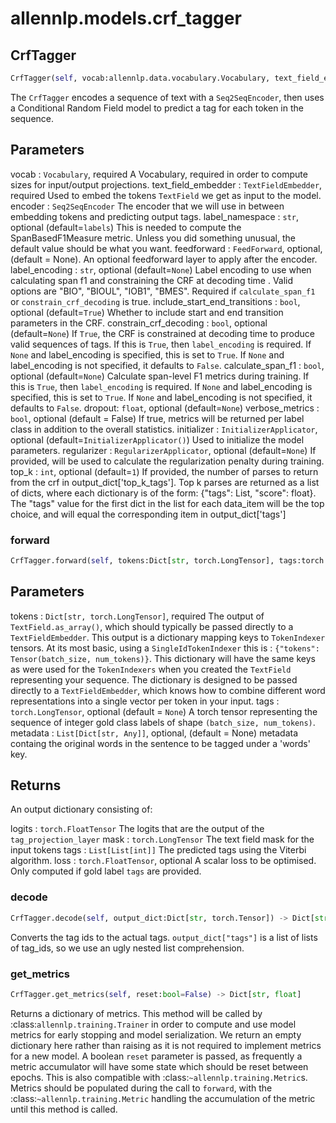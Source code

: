 # allennlp.models.crf_tagger

## CrfTagger
```python
CrfTagger(self, vocab:allennlp.data.vocabulary.Vocabulary, text_field_embedder:allennlp.modules.text_field_embedders.text_field_embedder.TextFieldEmbedder, encoder:allennlp.modules.seq2seq_encoders.seq2seq_encoder.Seq2SeqEncoder, label_namespace:str='labels', feedforward:Union[allennlp.modules.feedforward.FeedForward, NoneType]=None, label_encoding:Union[str, NoneType]=None, include_start_end_transitions:bool=True, constrain_crf_decoding:bool=None, calculate_span_f1:bool=None, dropout:Union[float, NoneType]=None, verbose_metrics:bool=False, initializer:allennlp.nn.initializers.InitializerApplicator=<allennlp.nn.initializers.InitializerApplicator object at 0x139c18978>, regularizer:Union[allennlp.nn.regularizers.regularizer_applicator.RegularizerApplicator, NoneType]=None, top_k:int=1) -> None
```

The ``CrfTagger`` encodes a sequence of text with a ``Seq2SeqEncoder``,
then uses a Conditional Random Field model to predict a tag for each token in the sequence.

Parameters
----------
vocab : ``Vocabulary``, required
    A Vocabulary, required in order to compute sizes for input/output projections.
text_field_embedder : ``TextFieldEmbedder``, required
    Used to embed the tokens ``TextField`` we get as input to the model.
encoder : ``Seq2SeqEncoder``
    The encoder that we will use in between embedding tokens and predicting output tags.
label_namespace : ``str``, optional (default=``labels``)
    This is needed to compute the SpanBasedF1Measure metric.
    Unless you did something unusual, the default value should be what you want.
feedforward : ``FeedForward``, optional, (default = None).
    An optional feedforward layer to apply after the encoder.
label_encoding : ``str``, optional (default=``None``)
    Label encoding to use when calculating span f1 and constraining
    the CRF at decoding time . Valid options are "BIO", "BIOUL", "IOB1", "BMES".
    Required if ``calculate_span_f1`` or ``constrain_crf_decoding`` is true.
include_start_end_transitions : ``bool``, optional (default=``True``)
    Whether to include start and end transition parameters in the CRF.
constrain_crf_decoding : ``bool``, optional (default=``None``)
    If ``True``, the CRF is constrained at decoding time to
    produce valid sequences of tags. If this is ``True``, then
    ``label_encoding`` is required. If ``None`` and
    label_encoding is specified, this is set to ``True``.
    If ``None`` and label_encoding is not specified, it defaults
    to ``False``.
calculate_span_f1 : ``bool``, optional (default=``None``)
    Calculate span-level F1 metrics during training. If this is ``True``, then
    ``label_encoding`` is required. If ``None`` and
    label_encoding is specified, this is set to ``True``.
    If ``None`` and label_encoding is not specified, it defaults
    to ``False``.
dropout:  ``float``, optional (default=``None``)
verbose_metrics : ``bool``, optional (default = False)
    If true, metrics will be returned per label class in addition
    to the overall statistics.
initializer : ``InitializerApplicator``, optional (default=``InitializerApplicator()``)
    Used to initialize the model parameters.
regularizer : ``RegularizerApplicator``, optional (default=``None``)
    If provided, will be used to calculate the regularization penalty during training.
top_k : ``int``, optional (default=``1``)
    If provided, the number of parses to return from the crf in output_dict['top_k_tags'].
    Top k parses are returned as a list of dicts, where each dictionary is of the form:
    {"tags": List, "score": float}.
    The "tags" value for the first dict in the list for each data_item will be the top
    choice, and will equal the corresponding item in output_dict['tags']

### forward
```python
CrfTagger.forward(self, tokens:Dict[str, torch.LongTensor], tags:torch.LongTensor=None, metadata:List[Dict[str, Any]]=None, **kwargs) -> Dict[str, torch.Tensor]
```

Parameters
----------
tokens : ``Dict[str, torch.LongTensor]``, required
    The output of ``TextField.as_array()``, which should typically be passed directly to a
    ``TextFieldEmbedder``. This output is a dictionary mapping keys to ``TokenIndexer``
    tensors.  At its most basic, using a ``SingleIdTokenIndexer`` this is : ``{"tokens":
    Tensor(batch_size, num_tokens)}``. This dictionary will have the same keys as were used
    for the ``TokenIndexers`` when you created the ``TextField`` representing your
    sequence.  The dictionary is designed to be passed directly to a ``TextFieldEmbedder``,
    which knows how to combine different word representations into a single vector per
    token in your input.
tags : ``torch.LongTensor``, optional (default = ``None``)
    A torch tensor representing the sequence of integer gold class labels of shape
    ``(batch_size, num_tokens)``.
metadata : ``List[Dict[str, Any]]``, optional, (default = None)
    metadata containg the original words in the sentence to be tagged under a 'words' key.

Returns
-------
An output dictionary consisting of:

logits : ``torch.FloatTensor``
    The logits that are the output of the ``tag_projection_layer``
mask : ``torch.LongTensor``
    The text field mask for the input tokens
tags : ``List[List[int]]``
    The predicted tags using the Viterbi algorithm.
loss : ``torch.FloatTensor``, optional
    A scalar loss to be optimised. Only computed if gold label ``tags`` are provided.

### decode
```python
CrfTagger.decode(self, output_dict:Dict[str, torch.Tensor]) -> Dict[str, torch.Tensor]
```

Converts the tag ids to the actual tags.
``output_dict["tags"]`` is a list of lists of tag_ids,
so we use an ugly nested list comprehension.

### get_metrics
```python
CrfTagger.get_metrics(self, reset:bool=False) -> Dict[str, float]
```

Returns a dictionary of metrics. This method will be called by
:class:`allennlp.training.Trainer` in order to compute and use model metrics for early
stopping and model serialization.  We return an empty dictionary here rather than raising
as it is not required to implement metrics for a new model.  A boolean `reset` parameter is
passed, as frequently a metric accumulator will have some state which should be reset
between epochs. This is also compatible with :class:`~allennlp.training.Metric`s. Metrics
should be populated during the call to ``forward``, with the
:class:`~allennlp.training.Metric` handling the accumulation of the metric until this
method is called.

